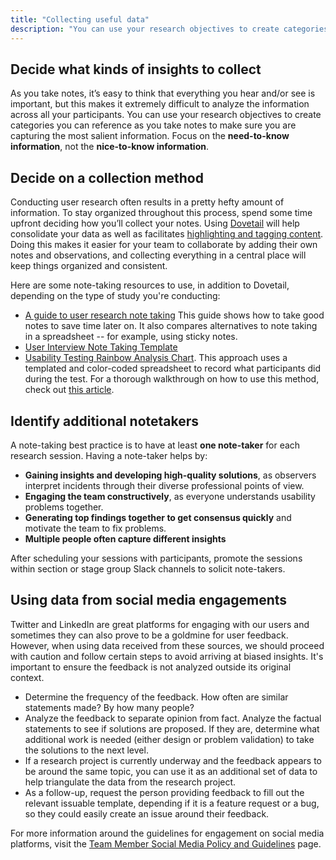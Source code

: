 ```yaml
---
title: "Collecting useful data"
description: "You can use your research objectives to create categories you can reference as you take notes to make sure you are capturing the most salient information."
---
```


## Decide what kinds of insights to collect

As you take notes, it’s easy to think that everything you hear and/or see is important, but this makes it extremely difficult to analyze the information across all your participants. You can use your research objectives to create categories you can reference as you take notes to make sure you are capturing the most salient information. Focus on the **need-to-know information**, not the **nice-to-know information**.

## Decide on a collection method

Conducting user research often results in a pretty hefty amount of information. To stay organized throughout this process, spend some time upfront deciding how you’ll collect your notes. Using [Dovetail](/handbook/product/ux/dovetail/) will help consolidate your data as well as facilitates [highlighting and tagging content](/handbook/product/ux/dovetail/#tagging-data-in-dovetail). Doing this makes it easier for your team to collaborate by adding their own notes and observations, and collecting everything in a central place will keep things organized and consistent.

Here are some note-taking resources to use, in addition to Dovetail, depending on the type of study you're conducting:

- [A guide to user research note taking](https://condens.io/user-research-note-taking/) This guide shows how to take good notes to save time later on. It also compares alternatives to note taking in a spreadsheet -- for example, using sticky notes.
- [User Interview Note Taking Template](https://docs.google.com/spreadsheets/d/1hnIqg-fnCYW2XKHR8RBsO3cYLSMEZy2xUKmbiUluAY0/edit#gid=0)
- [Usability Testing Rainbow Analysis Chart](https://docs.google.com/spreadsheets/d/1bPg6op9Sk46lFVGaET-fruE0qz-ctNQsxbZKF-5lpn4/edit#gid=0). This approach uses a templated and color-coded spreadsheet to record what participants did during the test. For a thorough walkthrough on how to use this method, check out [this article](https://userresearch.blog.gov.uk/2019/09/13/how-a-spreadsheet-can-make-usability-analysis-faster-and-easier/).

## Identify additional notetakers

A note-taking best practice is to have at least **one note-taker** for each research session. Having a note-taker helps by:

- **Gaining insights and developing high-quality solutions**, as observers interpret incidents through their diverse professional points of view.
- **Engaging the team constructively**, as everyone understands usability problems together.
- **Generating top findings together to get consensus quickly** and motivate the team to fix problems.
- **Multiple people often capture different insights**

After scheduling your sessions with participants, promote the sessions within section or stage group Slack channels to solicit note-takers.

## Using data from social media engagements

Twitter and LinkedIn are great platforms for engaging with our users and sometimes they can also prove to be a goldmine for user feedback. However, when using data received from these sources, we should proceed with caution and follow certain steps to avoid arriving at biased insights. It's important to ensure the feedback is not analyzed outside its original context.

- Determine the frequency of the feedback. How often are similar statements made? By how many people?
- Analyze the feedback to separate opinion from fact. Analyze the factual statements to see if solutions are proposed. If they are, determine what additional work is needed (either design or problem validation) to take the solutions to the next level.
- If a research project is currently underway and the feedback appears to be around the same topic, you can use it as an additional set of data to help triangulate the data from the research project.
- As a follow-up, request the person providing feedback to fill out the relevant issuable template, depending if it is a feature request or a bug, so they could easily create an issue around their feedback.

For more information around the guidelines for engagement on social media platforms, visit the [Team Member Social Media Policy and Guidelines](/handbook/marketing/team-member-social-media-policy/) page.
